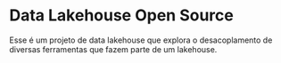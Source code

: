 # Data Lakehouse Open Source
Esse é um projeto de data lakehouse que explora o desacoplamento de diversas ferramentas que fazem parte de um lakehouse.
